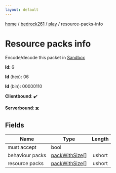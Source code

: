 ```yaml
---
layout: default
---
```


[home](/)  /  [bedrock261](/protocol/bedrock261)  /  [play](/protocol/bedrock261/play)  /  resource-packs-info

# Resource packs info

Encode/decode this packet in [Sandbox](../../../sandbox/bedrock261#Play.ResourcePacksInfo)

**Id**: 6

**Id** (hex): 06

**Id** (bin): 00000110

**Clientbound**: ✔️

**Serverbound**: ✖️

## Fields

Name | Type | Length
---|---|:---:
must accept | bool | [](/protocol/bedrock261/types/)
behaviour packs | [packWithSize](/protocol/bedrock261/types/pack-with-size)[] | ushort
resource packs | [packWithSize](/protocol/bedrock261/types/pack-with-size)[] | ushort
